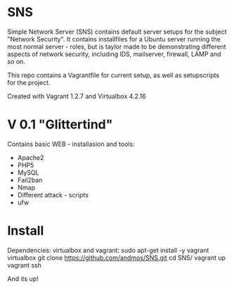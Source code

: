 SNS
===

Simple Network Server (SNS) contains default server setups for the subject "Network Security".
It contains installfiles for a Ubuntu server running the most normal server - roles, but is taylor made to be demonstrating
different aspects of network security, including IDS, mailserver, firewall, LAMP and so on. 

This repo contains a Vagrantfile for current setup, as well as setupscripts for the project. 

Created with Vagrant 1.2.7 and Virtualbox 4.2.16

V 0.1 "Glittertind"
===  
Contains basic WEB - installasion and tools:
- Apache2
- PHP5
- MySQL
- Fail2ban
- Nmap 
- Different attack - scripts
- ufw

Install
===
Dependencies: virtualbox and vagrant:
	sudo apt-get install -y vagrant virtualbox
	git clone https://github.com/andmos/SNS.git
	cd SNS/
	vagrant up
	vagrant ssh

And its up!

